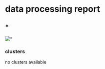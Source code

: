 # data processing report
## *
![*](data/marinetraffic/clean/*.png)

### clusters
no clusters available
